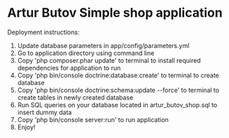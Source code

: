 Artur Butov Simple shop application
========================

Deployment instructions:

1. Update database parameters in app/config/parameters.yml
2. Go to application directory using command line
3. Copy 'php composer.phar update' to terminal to install required dependencies for application to run
4. Copy 'php bin/console doctrine:database:create' to terminal to create database
5. Copy 'php bin/console doctrine:schema:update --force' to terminal to create tables in newly created database
6. Run SQL queries on your database located in artur_butov_shop.sql to insert dummy data
7. Copy 'php bin/console server:run' to run application
8. Enjoy!